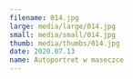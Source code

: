 ```yaml
---
filename: 014.jpg
large: media/large/014.jpg
small: media/small/014.jpg
thumb: media/thumbs/014.jpg
date: 2020.07.13
name: Autoportret w maseczce
---
```

